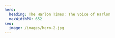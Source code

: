```yaml
---
hero:
  heading: The Harlon Times: The Voice of Harlon
  maxWidthPX: 652
seo:
  image: /images/hero-2.jpg
---
```

